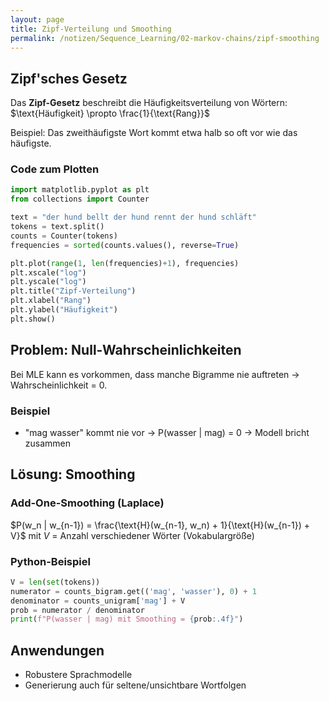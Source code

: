 ```yaml
---
layout: page
title: Zipf-Verteilung und Smoothing
permalink: /notizen/Sequence_Learning/02-markov-chains/zipf-smoothing
---
```


## Zipf'sches Gesetz

Das **Zipf-Gesetz** beschreibt die Häufigkeitsverteilung von Wörtern:
$\text{Häufigkeit} \propto \frac{1}{\text{Rang}}$

Beispiel: Das zweithäufigste Wort kommt etwa halb so oft vor wie das häufigste.

### Code zum Plotten

```python
import matplotlib.pyplot as plt
from collections import Counter

text = "der hund bellt der hund rennt der hund schläft"
tokens = text.split()
counts = Counter(tokens)
frequencies = sorted(counts.values(), reverse=True)

plt.plot(range(1, len(frequencies)+1), frequencies)
plt.xscale("log")
plt.yscale("log")
plt.title("Zipf-Verteilung")
plt.xlabel("Rang")
plt.ylabel("Häufigkeit")
plt.show()
```

## Problem: Null-Wahrscheinlichkeiten

Bei MLE kann es vorkommen, dass manche Bigramme nie auftreten → Wahrscheinlichkeit = 0.

### Beispiel

* "mag wasser" kommt nie vor → P(wasser | mag) = 0 → Modell bricht zusammen

## Lösung: Smoothing

### Add-One-Smoothing (Laplace)

$P(w_n | w_{n-1}) = \frac{\text{H}(w_{n-1}, w_n) + 1}{\text{H}(w_{n-1}) + V}$
mit $V$ = Anzahl verschiedener Wörter (Vokabulargröße)

### Python-Beispiel

```python
V = len(set(tokens))
numerator = counts_bigram.get(('mag', 'wasser'), 0) + 1
denominator = counts_unigram['mag'] + V
prob = numerator / denominator
print(f"P(wasser | mag) mit Smoothing = {prob:.4f}")
```

## Anwendungen

* Robustere Sprachmodelle
* Generierung auch für seltene/unsichtbare Wortfolgen
